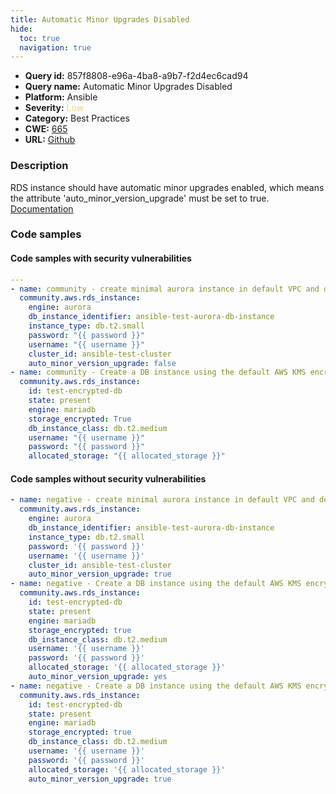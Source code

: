 ```yaml
---
title: Automatic Minor Upgrades Disabled
hide:
  toc: true
  navigation: true
---
```


<style>
  .highlight .hll {
    background-color: #ff171742;
  }
  .md-content {
    max-width: 1100px;
    margin: 0 auto;
  }
</style>

-   **Query id:** 857f8808-e96a-4ba8-a9b7-f2d4ec6cad94
-   **Query name:** Automatic Minor Upgrades Disabled
-   **Platform:** Ansible
-   **Severity:** <span style="color:#edd57e">Low</span>
-   **Category:** Best Practices
-   **CWE:** <a href="https://cwe.mitre.org/data/definitions/665.html" onclick="newWindowOpenerSafe(event, 'https://cwe.mitre.org/data/definitions/665.html')">665</a>
-   **URL:** [Github](https://github.com/Checkmarx/kics/tree/master/assets/queries/ansible/aws/automatic_minor_upgrades_disabled)

### Description
RDS instance should have automatic minor upgrades enabled, which means the attribute 'auto_minor_version_upgrade' must be set to true.<br>
[Documentation](https://docs.ansible.com/ansible/latest/collections/community/aws/rds_instance_module.html#parameter-auto_minor_version_upgrade)

### Code samples
#### Code samples with security vulnerabilities
```yaml title="Positive test num. 1 - yaml file" hl_lines="10 12"
---
- name: community - create minimal aurora instance in default VPC and default subnet group
  community.aws.rds_instance:
    engine: aurora
    db_instance_identifier: ansible-test-aurora-db-instance
    instance_type: db.t2.small
    password: "{{ password }}"
    username: "{{ username }}"
    cluster_id: ansible-test-cluster
    auto_minor_version_upgrade: false
- name: community - Create a DB instance using the default AWS KMS encryption key
  community.aws.rds_instance:
    id: test-encrypted-db
    state: present
    engine: mariadb
    storage_encrypted: True
    db_instance_class: db.t2.medium
    username: "{{ username }}"
    password: "{{ password }}"
    allocated_storage: "{{ allocated_storage }}"

```


#### Code samples without security vulnerabilities
```yaml title="Negative test num. 1 - yaml file"
- name: negative - create minimal aurora instance in default VPC and default subnet group
  community.aws.rds_instance:
    engine: aurora
    db_instance_identifier: ansible-test-aurora-db-instance
    instance_type: db.t2.small
    password: '{{ password }}'
    username: '{{ username }}'
    cluster_id: ansible-test-cluster
    auto_minor_version_upgrade: true
- name: negative - Create a DB instance using the default AWS KMS encryption key
  community.aws.rds_instance:
    id: test-encrypted-db
    state: present
    engine: mariadb
    storage_encrypted: true
    db_instance_class: db.t2.medium
    username: '{{ username }}'
    password: '{{ password }}'
    allocated_storage: '{{ allocated_storage }}'
    auto_minor_version_upgrade: yes
- name: negative - Create a DB instance using the default AWS KMS encryption key
  community.aws.rds_instance:
    id: test-encrypted-db
    state: present
    engine: mariadb
    storage_encrypted: true
    db_instance_class: db.t2.medium
    username: '{{ username }}'
    password: '{{ password }}'
    allocated_storage: '{{ allocated_storage }}'
    auto_minor_version_upgrade: true

```
